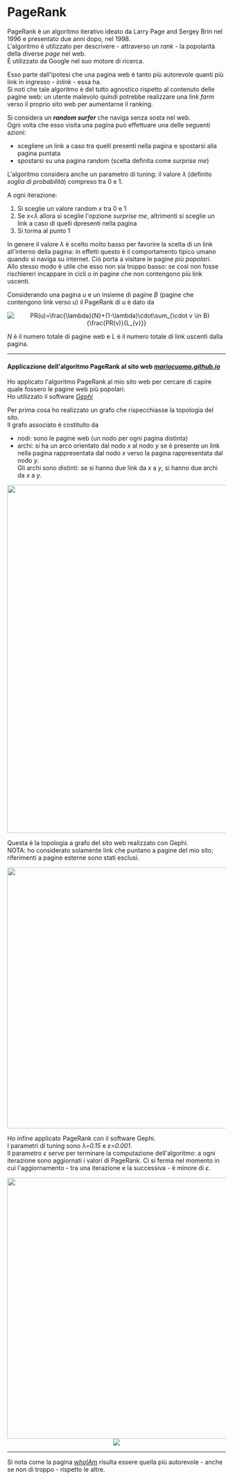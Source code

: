 # PageRank

PageRank è un algoritmo iterativo ideato da Larry Page and Sergey Brin nel 1996 e presentato due anni dopo, nel 1998.<br>
L'algoritmo è utilizzato per descrivere - attraverso un _rank_ - la popolarità della diverse _page_ nel web.<br>
È utilizzato da Google nel suo motore di ricerca.

Esso parte dall'ipotesi che una pagina web è tanto più autorevole quanti più link in ingresso - _inlink_ - essa ha.<br>
Si noti che tale algoritmo è del tutto agnostico rispetto al contenuto delle pagine web: un utente malevolo quindi potrebbe realizzare una _link farm_ verso il proprio sito web per aumentarne il ranking.

Si considera un **_random surfer_** che naviga senza sosta nel web.<br>
Ogni volta che esso visita una pagina può effettuare una delle seguenti azioni:
- scegliere un link a caso tra quelli presenti nella pagina e spostarsi alla pagina puntata
- spostarsi su una pagina random (scelta definita come _surprise me_) 

L'algoritmo considera anche un parametro di tuning: il valore _λ_ (definito _soglia di probabilità_) compreso tra 0 e 1.

A ogni iterazione:

1. Si sceglie un valore random _x_ tra 0 e 1
2. Se _x_<_λ_ allora si sceglie l'opzione _surprise me_, altrimenti si sceglie un link a caso di quelli dpresenti nella pagina
3. Si torma al punto 1

In genere il valore _λ_ è scelto molto basso per favorire la scelta di un link all'interno della pagina: in effetti questo è il comportamento tipico umano quando si naviga su internet. Ciò porta a visitare le pagine _più popolari_.<br>
Allo stesso modo è utile che esso non sia troppo basso: se così non fosse rischiereri incappare in cicli o in pagine che non contengono più link uscenti.

Considerando una pagina _u_ e un insieme di pagine _B_ (pagine che contengono link verso _u_) il PageRank di _u_ è dato da 

<div align="center">  
<img src="https://latex.codecogs.com/svg.image?PR(u)=\frac{\lambda}{N}&plus;(1-\lambda)\cdot\sum_{\cdot&space;v&space;\in&space;&space;B}{\frac{PR(v)}{L_{v}}}" title="PR(u)=\frac{\lambda}{N}+(1-\lambda)\cdot\sum_{\cdot v \in B}{\frac{PR(v)}{L_{v}}}" />
</div>

_N_ è il numero totale di pagine web e _L_ è il numero totale di link uscenti dalla pagina.


---

#### Applicazione dell'algoritmo PageRank al sito web [_mariocuomo.github.io_](https://mariocuomo.github.io/)
Ho applicato l'algoritmo PageRank al mio sito web per cercare di capire quale fossero le pagine web più popolari.<br>
Ho utilizzato il software [_Gephi_](https://gephi.org/)

Per prima cosa ho realizzato un grafo che rispecchiasse la topologia del sito.<br>
Il grafo associato è costituito da
- nodi: sono le pagine web (un nodo per ogni pagina distinta)
- archi: si ha un arco orientato dal nodo _x_ al nodo _y_ se è presente un link nella pagina rappresentata dal nodo _x_ verso la pagina rappresentata dal nodo _y_.<br>Gli archi sono distinti: se si hanno due link da _x_ a _y_, si hanno due archi da  _x_ a _y_.


<div align="center">  
  <img src="https://github.com/mariocuomo/pageRankOfMySite/blob/main/website.png" width=800>
</div>


Questa è la topologia a grafo del sito web realizzato con Gephi.<br>
NOTA: ho considerato solamente link che puntano a pagine del mio sito; riferimenti a pagine esterne sono stati esclusi.

<div align="center">  
  <img src="https://github.com/mariocuomo/pageRankOfMySite/blob/main/topology.png" width=600>
</div>

Ho infine applicato PageRank con il software Gephi.<br>
I parametri di tuning sono _λ=0.15_ e _ε=0.001_.<br>
Il parametro _ε_ serve per terminare la computazione dell'algoritmo: a ogni iterazione sono aggiornati i valori di PageRank. Ci si ferma nel momento in cui l'aggiornamento - tra una iterazione e la successiva - è minore di _ε_.

<div align="center">  
  <img src="https://github.com/mariocuomo/pageRankOfMySite/blob/main/stats.png" width=600>
</div>

<div align="center">  
  <img src="https://github.com/mariocuomo/pageRankOfMySite/blob/main/pageranks.png">
</div>

---

Si nota come la pagina [_whoIAm_](https://mariocuomo.github.io/view/whoiam.html) risulta essere quella più autorevole - anche se non di troppo - rispetto le altre.
